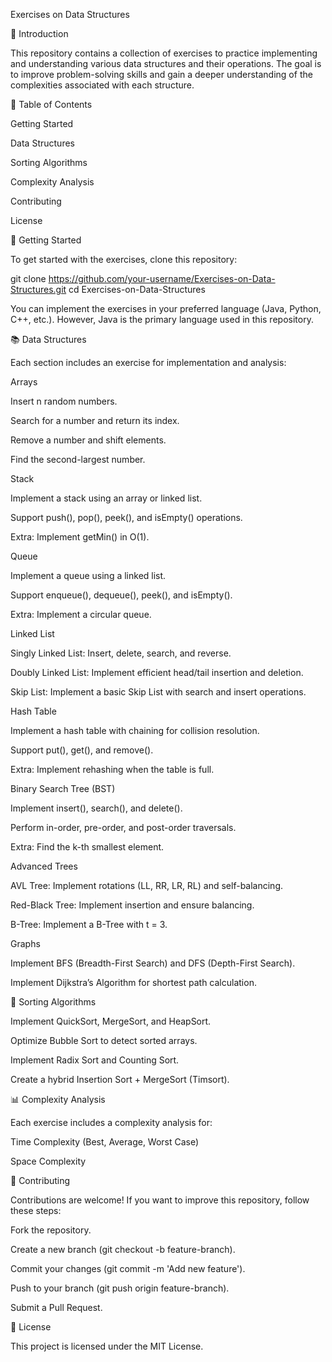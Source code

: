 Exercises on Data Structures

📌 Introduction

This repository contains a collection of exercises to practice implementing and understanding various data structures and their operations. The goal is to improve problem-solving skills and gain a deeper understanding of the complexities associated with each structure.

📂 Table of Contents

Getting Started

Data Structures

Sorting Algorithms

Complexity Analysis

Contributing

License

🚀 Getting Started

To get started with the exercises, clone this repository:

git clone https://github.com/your-username/Exercises-on-Data-Structures.git
cd Exercises-on-Data-Structures

You can implement the exercises in your preferred language (Java, Python, C++, etc.). However, Java is the primary language used in this repository.

📚 Data Structures

Each section includes an exercise for implementation and analysis:

Arrays

Insert n random numbers.

Search for a number and return its index.

Remove a number and shift elements.

Find the second-largest number.

Stack

Implement a stack using an array or linked list.

Support push(), pop(), peek(), and isEmpty() operations.

Extra: Implement getMin() in O(1).

Queue

Implement a queue using a linked list.

Support enqueue(), dequeue(), peek(), and isEmpty().

Extra: Implement a circular queue.

Linked List

Singly Linked List: Insert, delete, search, and reverse.

Doubly Linked List: Implement efficient head/tail insertion and deletion.

Skip List: Implement a basic Skip List with search and insert operations.

Hash Table

Implement a hash table with chaining for collision resolution.

Support put(), get(), and remove().

Extra: Implement rehashing when the table is full.

Binary Search Tree (BST)

Implement insert(), search(), and delete().

Perform in-order, pre-order, and post-order traversals.

Extra: Find the k-th smallest element.

Advanced Trees

AVL Tree: Implement rotations (LL, RR, LR, RL) and self-balancing.

Red-Black Tree: Implement insertion and ensure balancing.

B-Tree: Implement a B-Tree with t = 3.

Graphs

Implement BFS (Breadth-First Search) and DFS (Depth-First Search).

Implement Dijkstra’s Algorithm for shortest path calculation.

🔢 Sorting Algorithms

Implement QuickSort, MergeSort, and HeapSort.

Optimize Bubble Sort to detect sorted arrays.

Implement Radix Sort and Counting Sort.

Create a hybrid Insertion Sort + MergeSort (Timsort).

📊 Complexity Analysis

Each exercise includes a complexity analysis for:

Time Complexity (Best, Average, Worst Case)

Space Complexity

🤝 Contributing

Contributions are welcome! If you want to improve this repository, follow these steps:

Fork the repository.

Create a new branch (git checkout -b feature-branch).

Commit your changes (git commit -m 'Add new feature').

Push to your branch (git push origin feature-branch).

Submit a Pull Request.

📜 License

This project is licensed under the MIT License.
